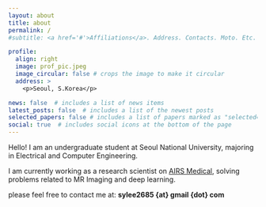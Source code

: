 ```yaml
---
layout: about
title: about
permalink: /
#subtitle: <a href='#'>Affiliations</a>. Address. Contacts. Moto. Etc.

profile:
  align: right
  image: prof_pic.jpeg
  image_circular: false # crops the image to make it circular
  address: >
    <p>Seoul, S.Korea</p>

news: false  # includes a list of news items
latest_posts: false  # includes a list of the newest posts
selected_papers: false # includes a list of papers marked as "selected={true}"
social: true  # includes social icons at the bottom of the page
---
```


Hello! I am an undergraduate student at Seoul National University, majoring in Electrical and Computer Engineering. 

I am currently working as a research scientist on [AIRS Medical](https://airsmed.com/), solving problems related to MR Imaging and deep learning.

please feel free to contact me at: **sylee2685 {at} gmail {dot} com**